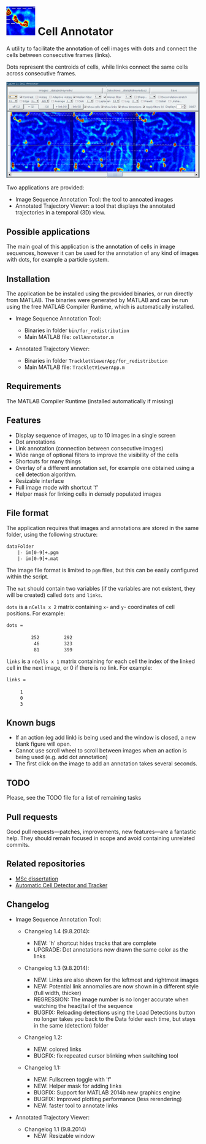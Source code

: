 ![cell annotator logo](thumbnail.png "Cell Annotator") Cell Annotator
===================================

A utility to facilitate the annotation of cell images with dots and connect the cells between consecutive frames (links).

Dots represent the centroids of cells, while links connect the same cells across consecutive frames.

![cell annotator screenshot](screenshot.png "Cell Annotator")

Two applications are provided:
	
* Image Sequence Annotation Tool: the tool to annoated images
* Annotated Trajectory Viewer: a tool that displays the annotated trajectories in a temporal (3D) view.

## Possible applications

The main goal of this application is the annotation of cells in image sequences, however it can be used for the annotation of any kind of images with dots, for example a particle system.

## Installation

The application be be installed using the provided binaries, or run directly from MATLAB.
The binaries were generated by MATLAB and can be run using the free MATLAB Compiler Runtime, which is automatically installed.

* Image Sequence Annotation Tool:
	- Binaries in folder `bin/for_redistribution`
	- Main MATLAB file: `cellAnnotator.m`

* Annotated Trajectory Viewer:
 	- Binaries in folder `TrackletViewerApp/for_redistribution`
 	- Main MATLAB file: `TrackletViewerApp.m`

## Requirements

The MATLAB Compiler Runtime (installed automatically if missing)

## Features

* Display sequence of images, up to 10 images in a single screen
* Dot annotations
* Link annotation (connection between consecutive images)
* Wide range of optional filters to improve the visibility of the cells
* Shortcuts for many things
* Overlay of a different annotation set, for example one obtained using a cell detection algorithm.
* Resizable interface
* Full image mode with shortcut 'f'
* Helper mask for linking cells in densely populated images

## File format

The application requires that images and annotations are stored in the same folder, using the following structure:

```
dataFolder
	|- im[0-9]+.pgm 
	|- im[0-9]+.mat
```
The image file format is limited to `pgm` files, but this can be easily configured within the script.

The `mat` should contain two variables (if the variables are not existent, they will be created) called `dots` and `links`.

`dots` is a `nCells x 2` matrix containing `x`- and `y`- coordinates of cell positions. For example:
```
dots =

         252         292
          46         323
          81         399
```

`links` is a `nCells x 1` matrix containing for each cell the index of the linked cell in the next image, or 0 if there is no link. For example:

```
links =

     1
     0
     3
```

## Known bugs

* If an action (eg add link) is being used and the window is closed, a new blank figure will open.
* Cannot use scroll wheel to scroll between images when an action is being used (e.g. add dot annotation)
* The first click on the image to add an annotation takes several seconds.

## TODO

Please, see the TODO file for a list of remaining tasks

## Pull requests

Good pull requests—patches, improvements, new features—are a fantastic help. They should remain focused in scope and avoid containing unrelated commits.

## Related repositories

* [MSc dissertation](https://github.com/pedrokost/cell_tracking_msc_report)
* [Automatic Cell Detector and Tracker](https://github.com/pedrokost/cell_detector_and_tracker)

## Changelog

* Image Sequence Annotation Tool:

	* Changelog 1.4 (9.8.2014):
		- NEW: 'h' shortcut hides tracks that are complete
		- UPGRADE: Dot annotations now drawn the same color as the links

	* Changelog 1.3 (9.8.2014):
		- NEW: Links are also shown for the leftmost and rightmost images
		- NEW: Potential link annomalies are now shown in a different style (full width, thicker)
		- REGRESSION: The image number is no longer accurate when watching the head/tail of the sequence
		- BUGFIX: Reloading detections using the Load Detections button no longer takes you back to the Data folder each time, but stays in the same (detection) folder

	* Changelog 1.2:
		- NEW: colored links
		- BUGFIX: fix repeated cursor blinking when switching tool

	* Changelog 1.1:
		- NEW: Fullscreen toggle with 'f'
		- NEW: Helper mask for adding links
		- BUGFIX: Support for MATLAB 2014b new graphics engine
		- BUGFIX: Improved plotting performance (less rerendering)
		- NEW: faster tool to annotate links



* Annotated Trajectory Viewer:
	
	* Changelog 1.1 (9.8.2014)
		- NEW: Resizable window
